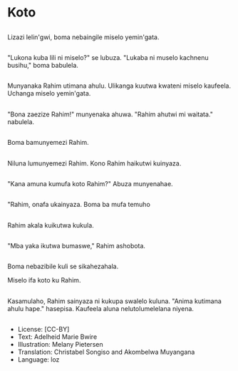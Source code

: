 # Koto

##
Lizazi lelin'gwi, boma nebaingile miselo yemin'gata.

##
"Lukona kuba lili ni miselo?" se lubuza. "Lukaba ni muselo kachnenu busihu," boma babulela.

##
Munyanaka Rahim utimana ahulu. Ulikanga kuutwa kwateni miselo kaufeela. Uchanga miselo yemin'gata.

##
"Bona zaezize Rahim!" munyenaka ahuwa. "Rahim ahutwi mi waitata." nabulela.

##
Boma bamunyemezi Rahim.

##
Niluna lumunyemezi Rahim. Kono Rahim haikutwi kuinyaza.

##
"Kana amuna kumufa koto Rahim?" Abuza munyenahae.

##
"Rahim, onafa ukainyaza. Boma ba mufa temuho

##
Rahim akala kuikutwa kukula.

##
"Mba yaka ikutwa bumaswe," Rahim ashobota.

##
Boma nebazibile kuli se sikahezahala.

Miselo ifa koto ku Rahim.

##
Kasamulaho, Rahim sainyaza ni kukupa swalelo kuluna. "Anima kutimana ahulu hape." hasepisa. Kaufeela aluna nelutolumelelana niyena.

##
* License: [CC-BY]
* Text: Adelheid Marie Bwire
* Illustration: Melany Pietersen
* Translation: Christabel Songiso and Akombelwa Muyangana
* Language: loz
